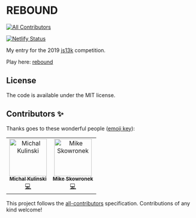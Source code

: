 # REBOUND
[![All Contributors](https://img.shields.io/badge/all_contributors-2-orange.svg?style=flat-square)](#contributors)

[![Netlify Status](https://api.netlify.com/api/v1/badges/c52bc956-6ab2-4fa3-bb41-4fe16d197fad/deploy-status)](https://app.netlify.com/sites/bouncebackgame/deploys)

My entry for the 2019 [js13k](https://js13kgames.com/) competition.

Play here: [rebound](https://reboundgame.netlify.com/)

## License

The code is available under the MIT license.

## Contributors ✨

Thanks goes to these wonderful people ([emoji key](https://allcontributors.org/docs/en/emoji-key)):

<!-- ALL-CONTRIBUTORS-LIST:START - Do not remove or modify this section -->
<!-- prettier-ignore -->
<table>
  <tr>
     <td align="center"><a href="http://michal.dev"><img src="https://avatars0.githubusercontent.com/u/117785?v=4" width="100px;" alt="Michal Kulinski"/><br /><sub><b>Michal Kulinski</b></sub></a><br /><a href="https://github.com/coderitual/rebound/commits?author=michax" title="Code">💻</a></td>
    <td align="center"><a href="http://www.coderitual.com"><img src="https://avatars0.githubusercontent.com/u/8572321?v=4" width="100px;" alt="Mike Skowronek"/><br /><sub><b>Mike Skowronek</b></sub></a><br /><a href="https://github.com/coderitual/rebound/commits?author=coderitual" title="Code">💻</a></td>
  </tr>
</table>

<!-- ALL-CONTRIBUTORS-LIST:END -->

This project follows the [all-contributors](https://github.com/all-contributors/all-contributors) specification. Contributions of any kind welcome!
